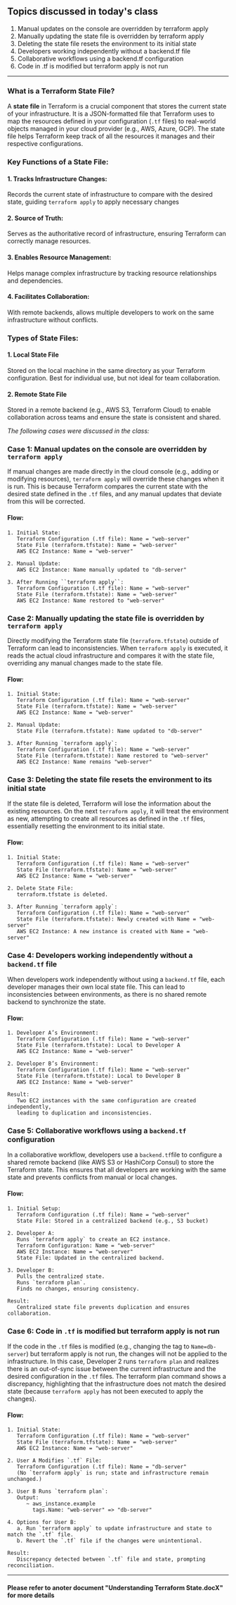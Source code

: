 Topics discussed in today's class
-----------------------------------------
1. Manual updates on the console are overridden by terraform apply
2. Manually updating the state file is overridden by terraform apply
3. Deleting the state file resets the environment to its initial state
4. Developers working independently without a backend.tf file
5. Collaborative workflows using a backend.tf configuration
6. Code in .tf is modified but terraform apply is not run
----------------------------------------------------------------------------------
### What is a Terraform State File?
A **state file** in Terraform is a crucial component that stores the current state of your infrastructure. It is a JSON-formatted file that Terraform uses to map the resources defined in your configuration (`.tf` files) to real-world objects managed in your cloud provider (e.g., AWS, Azure, GCP). The state file helps Terraform keep track of all the resources it manages and their respective configurations.

### Key Functions of a State File:
#### 1. Tracks Infrastructure Changes:
Records the current state of infrastructure to compare with the desired state, guiding `terraform apply` to apply necessary changes

#### 2. Source of Truth:
Serves as the authoritative record of infrastructure, ensuring Terraform can correctly manage resources.

#### 3. Enables Resource Management:
Helps manage complex infrastructure by tracking resource relationships and dependencies.

#### 4. Facilitates Collaboration:
With remote backends, allows multiple developers to work on the same infrastructure without conflicts.

### Types of State Files:
#### 1.	Local State File
Stored on the local machine in the same directory as your Terraform configuration. Best for individual use, but not ideal for team collaboration.
#### 2.	Remote State File
Stored in a remote backend (e.g., AWS S3, Terraform Cloud) to enable collaboration across teams and ensure the state is consistent and shared.

*The following cases were discussed in the class:*
### Case 1: Manual updates on the console are overridden by `terraform apply`
If manual changes are made directly in the cloud console (e.g., adding or modifying resources), `terraform apply` will override these changes when it is run. This is because Terraform compares the current state with the desired state defined in the `.tf` files, and any manual updates that deviate from this will be corrected.

#### Flow:
```
1. Initial State:
   Terraform Configuration (.tf file): Name = "web-server"
   State File (terraform.tfstate): Name = "web-server"
   AWS EC2 Instance: Name = "web-server"

2. Manual Update:
   AWS EC2 Instance: Name manually updated to "db-server"

3. After Running ``terraform apply``:
   Terraform Configuration (.tf file): Name = "web-server"
   State File (terraform.tfstate): Name = "web-server"
   AWS EC2 Instance: Name restored to "web-server"
```
### Case 2: Manually updating the state file is overridden by `terraform apply`
Directly modifying the Terraform state file (`terraform.tfstate`) outside of Terraform can lead to inconsistencies. When `terraform apply` is executed, it reads the actual cloud infrastructure and compares it with the state file, overriding any manual changes made to the state file.

#### Flow:
```
1. Initial State:
   Terraform Configuration (.tf file): Name = "web-server"
   State File (terraform.tfstate): Name = "web-server"
   AWS EC2 Instance: Name = "web-server"

2. Manual Update:
   State File (terraform.tfstate): Name updated to "db-server"

3. After Running `terraform apply`:
   Terraform Configuration (.tf file): Name = "web-server"
   State File (terraform.tfstate): Name restored to "web-server"
   AWS EC2 Instance: Name remains "web-server"
```
### Case 3: Deleting the state file resets the environment to its initial state
If the state file is deleted, Terraform will lose the information about the existing resources. On the next `terraform apply`, it will treat the environment as new, attempting to create all resources as defined in the `.tf` files, essentially resetting the environment to its initial state.

#### Flow:
```
1. Initial State:
   Terraform Configuration (.tf file): Name = "web-server"
   State File (terraform.tfstate): Name = "web-server"
   AWS EC2 Instance: Name = "web-server"

2. Delete State File:
   terraform.tfstate is deleted.

3. After Running `terraform apply`:
   Terraform Configuration (.tf file): Name = "web-server"
   State File (terraform.tfstate): Newly created with Name = "web-server"
   AWS EC2 Instance: A new instance is created with Name = "web-server"
```
### Case 4: Developers working independently without a `backend.tf` file
When developers work independently without using a `backend.tf` file, each developer manages their own local state file. This can lead to inconsistencies between environments, as there is no shared remote backend to synchronize the state.

#### Flow:
```
1. Developer A’s Environment:
   Terraform Configuration (.tf file): Name = "web-server"
   State File (terraform.tfstate): Local to Developer A
   AWS EC2 Instance: Name = "web-server"

2. Developer B’s Environment:
   Terraform Configuration (.tf file): Name = "web-server"
   State File (terraform.tfstate): Local to Developer B
   AWS EC2 Instance: Name = "web-server"

Result:
   Two EC2 instances with the same configuration are created independently,
   leading to duplication and inconsistencies.
```
### Case 5: Collaborative workflows using a `backend.tf` configuration
In a collaborative workflow, developers use a `backend.tf`file to configure a shared remote backend (like AWS S3 or HashiCorp Consul) to store the Terraform state. This ensures that all developers are working with the same state and prevents conflicts from manual or local changes.

#### Flow:
```
1. Initial Setup:
   Terraform Configuration (.tf file): Name = "web-server"
   State File: Stored in a centralized backend (e.g., S3 bucket)

2. Developer A:
   Runs `terraform apply` to create an EC2 instance.
   Terraform Configuration: Name = "web-server"
   AWS EC2 Instance: Name = "web-server"
   State File: Updated in the centralized backend.

3. Developer B:
   Pulls the centralized state.
   Runs `terraform plan`.
   Finds no changes, ensuring consistency.

Result:
   Centralized state file prevents duplication and ensures collaboration.
```
### Case 6: Code in `.tf` is modified but terraform apply is not run
If the code in the `.tf` files is modified (e.g., changing the tag to `Name=db-server`) but terraform apply is not run, the changes will not be applied to the infrastructure. In this case, Developer 2 runs `terraform plan` and realizes there is an out-of-sync issue between the current infrastructure and the desired configuration in the `.tf` files. The terraform plan command shows a discrepancy, highlighting that the infrastructure does not match the desired state (because `terraform apply` has not been executed to apply the changes).

#### Flow:
```
1. Initial State:
   Terraform Configuration (.tf file): Name = "web-server"
   State File (terraform.tfstate): Name = "web-server"
   AWS EC2 Instance: Name = "web-server"

2. User A Modifies `.tf` File:
   Terraform Configuration (.tf file): Name = "db-server"
   (No `terraform apply` is run; state and infrastructure remain unchanged.)

3. User B Runs `terraform plan`:
   Output: 
      ~ aws_instance.example
        tags.Name: "web-server" => "db-server"

4. Options for User B:
   a. Run `terraform apply` to update infrastructure and state to match the `.tf` file.
   b. Revert the `.tf` file if the changes were unintentional.

Result:
   Discrepancy detected between `.tf` file and state, prompting reconciliation.
```


------------------------------------------------------------------------
#### Please refer to anoter document "Understanding Terraform State.docX" for more details
